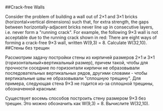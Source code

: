 ##Crack-free Walls

Consider the problem of building a wall out of 2×1 and 3×1 bricks (horizontal×vertical dimensions) such that, for extra strength, the gaps between horizontally-adjacent bricks never line up in consecutive layers, i.e. never form a "running crack".
For example, the following 9×3 wall is not acceptable due to the running crack shown in red:
There are eight ways of forming a crack-free 9×3 wall, written W(9,3) = 8.
Calculate W(32,10).
##Стены без трещин

Рассмотрим задачу постройки стены из кирпичей размеров 2×1 и 3×1 (горизонтальный×вертикальный размер), причем такой, чтобы для прочности соседние по горизонтали кирпичи не образовывали последовательных вертикальных рядов, другими словами - чтобы вертикальные швы не образовывали "сплошную трещину".
Для примера, следующая стена 9×3 не годится из-за сплошной трещины, обозначенной красным:



Существует восемь способов построить стену размером 9×3 без трещин. Это можно обозначить как W(9,3) = 8.
Вычислите W(32,10).

